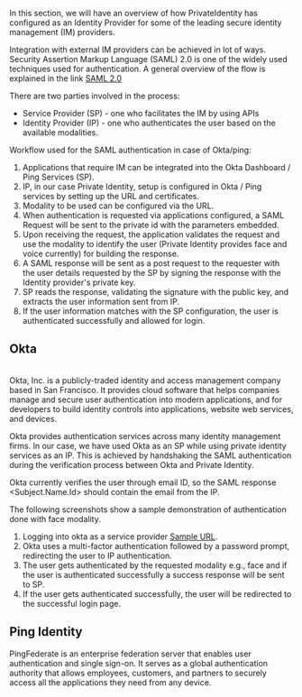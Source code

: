 In this section, we will have an overview of how PrivateIdentity has configured as an Identity Provider for some of the leading secure identity management (IM) providers.

Integration with external IM providers can be achieved in lot of ways. Security Assertion Markup Language (SAML) 2.0 is one of the widely used techniques used for authentication. A general overview of the flow is explained in the link [SAML 2.0](https://github.com/openinfer/PrivateIdentity/wiki/SAML-2.0)

There are two parties involved in the process:

* Service Provider (SP) - one who facilitates the IM by using APIs
* Identity Provider (IP) - one who authenticates the user based on the available modalities.

Workflow used for the SAML authentication in case of Okta/ping:

1. Applications that require IM can be integrated into the Okta Dashboard / Ping Services (SP).
2. IP, in our case Private Identity, setup is configured in Okta / Ping services by setting up the URL and certificates.
3. Modality to be used can be configured via the URL.
4. When authentication is requested via applications configured, a SAML Request will be sent to the private id with the parameters embedded.
5. Upon receiving the request, the application validates the request and use the modality to identify the user (Private Identity provides face and voice currently) for building the response.
6. A SAML response will be sent as a post request to the requester with the user details requested by the SP by signing the response with the Identity provider's private key.
7. SP reads the response, validating the signature with the public key, and extracts the user information sent from IP.
8. If the user information matches with the SP configuration, the user is authenticated successfully and allowed for login.

## Okta
<br/>
Okta, Inc. is a publicly-traded identity and access management company based in San Francisco. It provides cloud software that helps companies manage and secure user authentication into modern applications, and for developers to build identity controls into applications, website web services, and devices.   

Okta provides authentication services across many identity management firms. In our case, we have used Okta as an SP while using private identity services as an IP. This is achieved by handshaking the SAML authentication during the verification process between Okta and Private Identity.

Okta currently verifies the user through email ID, so the SAML response <Subject.Name.Id> should contain the email from the IP.

The following screenshots show a sample demonstration of authentication done with face modality.

1. Logging into okta as a service provider [Sample URL](https://private.okta.com).
2. Okta uses a multi-factor authentication followed by a password prompt, redirecting the user to IP authentication.
3. The user gets authenticated by the requested modality e.g., face and if the user is authenticated successfully a success response will be sent to SP.
4. If the user gets authenticated successfully, the user will be redirected to the successful login page.

## Ping Identity

PingFederate is an enterprise federation server that enables user authentication and single sign-on. It serves as a global authentication authority that allows employees, customers, and partners to securely access all the applications they need from any device.
<br/>